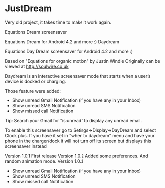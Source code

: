 # JustDream

Very old project, it takes time to make it work again.

Equations Dream screensaver

Equations Dream for Android 4.2 and more :) Daydream

Equations Day Dream screensaver for Android 4.2 and more :)

Based on "Equations for organic motion" by Justin Windle
Originally can be viewed at http://soulwire.co.uk

Daydream is an interactive screensaver mode that starts when a user’s device is docked or charging.

Those feature were added:
* Show unread Gmail Notification (if you have any in your Inbox)
* Show unread SMS Notification
* Show missed call Notification

Tip: Search your Gmail for "is:unread" to display any unread email. 

To enable this screensaver go to Setings->Display->DayDream and select Clock plus. If you have it set in "when to daydream" menu and have your phone in the charger/dock it will not turn off its screen but displays this screensaver instead

Version 1.0.1
First release
Version 1.0.2
Added some preferences. And random animation mode.
Version 1.0.3
* Show unread Gmail Notification (if you have any in your Inbox)
* Show unread SMS Notification
* Show missed call Notification
